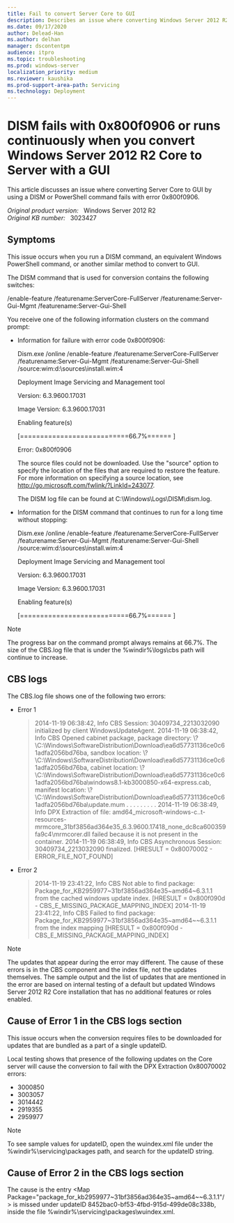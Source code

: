 ```yaml
---
title: Fail to convert Server Core to GUI
description: Describes an issue where converting Windows Server 2012 R2 Core to Server with a GUI by using a DISM or PowerShell command fails with error 0x800f0906.
ms.date: 09/17/2020
author: Delead-Han
ms.author: delhan
manager: dscontentpm
audience: itpro
ms.topic: troubleshooting
ms.prod: windows-server
localization_priority: medium
ms.reviewer: kaushika
ms.prod-support-area-path: Servicing
ms.technology: Deployment
---
```

# DISM fails with 0x800f0906 or runs continuously when you convert Windows Server 2012 R2 Core to Server with a GUI

This article discusses an issue where converting Server Core to GUI by using a DISM or PowerShell command fails with error 0x800f0906.

_Original product version:_ &nbsp; Windows Server 2012 R2  
_Original KB number:_ &nbsp; 3023427

## Symptoms

This issue occurs when you run a DISM command, an equivalent Windows PowerShell command, or another similar method to convert to GUI.

The DISM command that is used for conversion contains the following switches:

/enable-feature /featurename:ServerCore-FullServer /featurename:Server-Gui-Mgmt /featurename:Server-Gui-Shell

You receive one of the following information clusters on the command prompt:

- Information for failure with error code 0x800f0906:

    Dism.exe /online /enable-feature /featurename:ServerCore-FullServer /featurename:Server-Gui-Mgmt /featurename:Server-Gui-Shell /source:wim:d:\sources\install.wim:4
    
    Deployment Image Servicing and Management tool
    
    Version: 6.3.9600.17031
    
    Image Version: 6.3.9600.17031
    
    Enabling feature(s)
    
    [===========================66.7%====== ]
    
    Error: 0x800f0906
    
    The source files could not be downloaded.
    Use the "source" option to specify the location of the files that are required to restore the feature. For more information on specifying a source location, see http://go.microsoft.com/fwlink/?LinkId=243077.
    
    The DISM log file can be found at C:\Windows\Logs\DISM\dism.log.

- Information for the DISM command that continues to run for a long time without stopping:

    Dism.exe /online /enable-feature /featurename:ServerCore-FullServer /featurename:Server-Gui-Mgmt /featurename:Server-Gui-Shell /source:wim:d:\sources\install.wim:4
    
    Deployment Image Servicing and Management tool
    
    Version: 6.3.9600.17031
    
    Image Version: 6.3.9600.17031
    
    Enabling feature(s)
    
    [===========================66.7%====== ]

> [!NOTE]
> The progress bar on the command prompt always remains at 66.7%. The size of the CBS.log file that is under the %windir%\logs\cbs path will continue to increase.

## CBS logs

The CBS.log file shows one of the following two errors:

- Error 1

    > 2014-11-19 06:38:42, Info CBS Session: 30409734_2213032090 initialized by client WindowsUpdateAgent.
    2014-11-19 06:38:42, Info CBS Opened cabinet package, package directory: \\?\C:\Windows\SoftwareDistribution\Download\ea6d57731136ce0c61adfa2056bd76ba\, sandbox location: \\?\C:\Windows\SoftwareDistribution\Download\ea6d57731136ce0c61adfa2056bd76ba\, cabinet location: \\?\C:\Windows\SoftwareDistribution\Download\ea6d57731136ce0c61adfa2056bd76ba\windows8.1-kb3000850-x64-express.cab, manifest location: \\?\C:\Windows\SoftwareDistribution\Download\ea6d57731136ce0c61adfa2056bd76ba\update.mum
    . . .
    . . .
    . . .
    2014-11-19 06:38:49, Info DPX Extraction of file: amd64_microsoft-windows-c..t-resources-mrmcore_31bf3856ad364e35_6.3.9600.17418_none_dc8ca600359fa9c4\mrmcorer.dll failed because it is not present in the container.
    2014-11-19 06:38:49, Info CBS Asynchronous Session: 30409734_2213032090 finalized. [HRESULT = 0x80070002 - ERROR_FILE_NOT_FOUND]

- Error 2

    > 2014-11-19 23:41:22, Info CBS Not able to find package: Package_for_KB2959977~31bf3856ad364e35~amd64~6.3.1.1 from the cached windows update index. [HRESULT = 0x800f090d - CBS_E_MISSING_PACKAGE_MAPPING_INDEX]
    2014-11-19 23:41:22, Info CBS Failed to find package: Package_for_KB2959977~31bf3856ad364e35~amd64~~6.3.1.1 from the index mapping [HRESULT = 0x800f090d - CBS_E_MISSING_PACKAGE_MAPPING_INDEX]

> [!NOTE]
> The updates that appear during the error may different. The cause of these errors is in the CBS component and the index file, not the updates themselves. The sample output and the list of updates that are mentioned in the error are based on internal testing of a default but updated Windows Server 2012 R2 Core installation that has no additional features or roles enabled.

## Cause of Error 1 in the CBS logs section

This issue occurs when the conversion requires files to be downloaded for updates that are bundled as a part of a single updateID. 

Local testing shows that presence of the following updates on the Core server will cause the conversion to fail with the DPX Extraction 0x80070002 errors:
- 3000850
- 3003057
- 3014442
- 2919355
- 2959977

> [!NOTE]
> To see sample values for updateID, open the wuindex.xml file under the %windir%\servicing\packages path, and search for the updateID string.

## Cause of Error 2 in the CBS logs section

The cause is the entry \<Map Package="package_for_kb2959977~31bf3856ad364e35~amd64~~6.3.1.1"/> is missed under updateID 8452bac0-bf53-4fbd-915d-499de08c338b, inside the file %windir%\servicing\packages\wuindex.xml.
